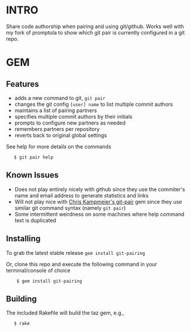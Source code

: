 # INTRO 

Share code authorship when pairing and using git/github.
Works well with my fork of promptula to show which git pair is currently
configured in a git repo.

# GEM 

## Features

* adds a new command to git, `git pair`
* changes the git config `[user] name` to list multiple commit authors
* maintains a list of pairing partners
* specifies multiple commit authors by their initials
* prompts to configure new partners as needed
* remembers partners per repository
* reverts back to original global settings

See help for more details on the commands

```
   $ git pair help
```

## Known Issues

* Does not play entirely nicely with github since they use the commiter's 
name and email address to generate statistics and links 
* Will not play nice with [Chris Kampmeier's git-pair](https://github.com/chrisk/git-pair) gem since they use similar
git command syntax (namely `git pair`) 
* Some intermittent weirdness on some machines where help command text
is duplicated


## Installing
To grab the latest stable release `gem install git-pairing`

Or, clone this repo and execute the following command in your
terminal/console of choice

```
    $ gem install git-pairing 
```

## Building

The included Rakefile will build the taz gem, e.g.,

```
   $ rake
```
